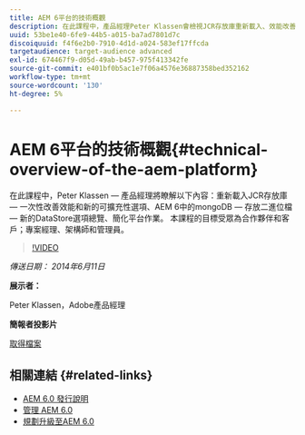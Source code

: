 ```yaml
---
title: AEM 6平台的技術概觀
description: 在此課程中，產品經理Peter Klassen會檢視JCR存放庫重新載入、效能改善和新的擴充性選項。
uuid: 53be1e40-6fe9-44b5-a015-ba7ad7801d7c
discoiquuid: f4f6e2b0-7910-4d1d-a024-583ef17ffcda
targetaudience: target-audience advanced
exl-id: 674467f9-d05d-49ab-b457-975f413342fe
source-git-commit: e401bf0b5ac1e7f06a4576e36887358bed352162
workflow-type: tm+mt
source-wordcount: '130'
ht-degree: 5%

---
```


# AEM 6平台的技術概觀{#technical-overview-of-the-aem-platform}

在此課程中，Peter Klassen — 產品經理將瞭解以下內容：重新載入JCR存放庫 — 一次性改善效能和新的可擴充性選項、AEM 6中的mongoDB — 存放二進位檔 — 新的DataStore選項總覽、簡化平台作業。 本課程的目標受眾為合作夥伴和客戶；專案經理、架構師和管理員。

>[!VIDEO](https://video.tv.adobe.com/v/19517/?quality=9)

*傳送日期： 2014年6月11日*

**展示者：**

Peter Klassen，Adobe產品經理

**簡報者投影片**

[取得檔案](assets/aem6-platform-whatsnew.pdf)

## 相關連結 {#related-links}

* [AEM 6.0 發行說明](https://docs.adobe.com/content/docs/en/aem/6-0/release-notes.html)
* [管理 AEM 6.0](https://docs.adobe.com/docs/en/aem/6-0/manage.html)
* [規劃升級至AEM 6.0](https://docs.adobe.com/content/docs/en/aem/6-0/deploy/upgrade/planning.html)
